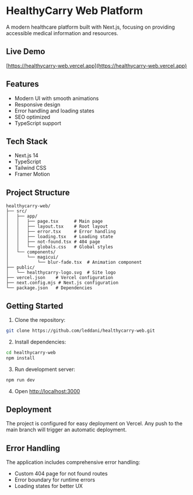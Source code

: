 # HealthyCarry Web Platform

A modern healthcare platform built with Next.js, focusing on providing accessible medical information and resources.

## Live Demo
[https://healthycarry-web.vercel.app](https://healthycarry-web.vercel.app)

## Features
- Modern UI with smooth animations
- Responsive design
- Error handling and loading states
- SEO optimized
- TypeScript support

## Tech Stack
- Next.js 14
- TypeScript
- Tailwind CSS
- Framer Motion

## Project Structure
```
healthycarry-web/
├── src/
│   ├── app/
│   │   ├── page.tsx      # Main page
│   │   ├── layout.tsx    # Root layout
│   │   ├── error.tsx     # Error handling
│   │   ├── loading.tsx   # Loading state
│   │   ├── not-found.tsx # 404 page
│   │   └── globals.css   # Global styles
│   └── components/
│       └── magicui/
│           └── blur-fade.tsx  # Animation component
├── public/
│   └── healthycarry-logo.svg  # Site logo
├── vercel.json    # Vercel configuration
├── next.config.mjs # Next.js configuration
└── package.json   # Dependencies
```

## Getting Started

1. Clone the repository:
```bash
git clone https://github.com/leddani/healthycarry-web.git
```

2. Install dependencies:
```bash
cd healthycarry-web
npm install
```

3. Run development server:
```bash
npm run dev
```

4. Open [http://localhost:3000](http://localhost:3000)

## Deployment
The project is configured for easy deployment on Vercel. Any push to the main branch will trigger an automatic deployment.

## Error Handling
The application includes comprehensive error handling:
- Custom 404 page for not found routes
- Error boundary for runtime errors
- Loading states for better UX